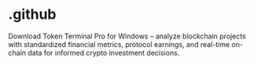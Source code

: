 # .github
 Download Token Terminal Pro for Windows – analyze blockchain projects with standardized financial metrics, protocol earnings, and real-time on-chain data for informed crypto investment decisions.
